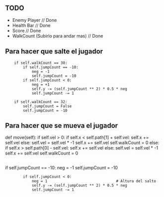 
## TODO
 - Enemy Player // Done
 - Health Bar // Done
 - Score // Done
 - WalkCount (Subirlo para andar mas) // Done

## Para hacer que salte el jugador
        if self.walkCount == 30:
            if self.jumpCount == -10:
                neg = -1
                self.jumpCount = -10
            if self.jumpCount < 0:
                neg = +1
                self.y -= (self.jumpCount ** 2) * 0.5 * neg
                self.jumpCount -= 1
        
        if self.walkCount == 32:
            self.jumpCount = False
            self.jumpCount = -10


## Para hacer que se mueva el jugador
def move(self):
        if self.vel > 0:
            if self.x < self.path[1] + self.vel:
                self.x += self.vel
            else:
                self.vel = self.vel * -1
                self.x += self.vel
                self.walkCount = 0
        else:
            if self.x > self.path[0] - self.vel:
                self.x += self.vel
            else:
                self.vel = self.vel * -1
                self.x += self.vel
                self.walkCount = 0


##

if self.jumpCount == -10:
                neg = -1
                self.jumpCount = -10

            if self.jumpCount < 0:
                neg = 1                               # Altura del salto
                self.y -= (self.jumpCount ** 2) * 0.5 * neg
                self.jumpCount -= 1